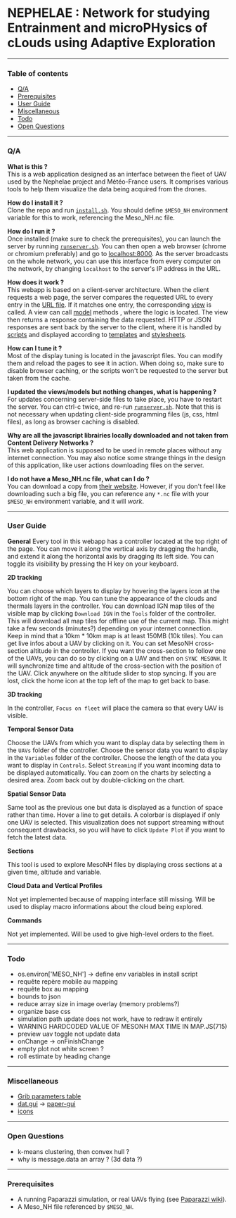# NEPHELAE : Network for studying Entrainment and microPHysics of cLouds using Adaptive Exploration

---

### Table of contents

* [Q/A](#qa)  
* [Prerequisites](#prerequisites)  
* [User Guide](#user-guide)  
* [Miscellaneous](#miscellaneous)  
* [Todo](#todo) 
* [Open Questions](#open-questions) 

---

<a name="qa"></a>

### Q/A

**What is this ?**  
This is a web application designed as an interface between the fleet of UAV used by the Nephelae project and Météo-France users. It comprises various tools to help them visualize the data being acquired from the drones.


**How do I install it ?**  
Clone the repo and run [`install.sh`](install.sh). You should define `$MESO_NH` environment variable for this to work, referencing the Meso_NH.nc file.
  

**How do I run it ?**  
Once installed (make sure to check the prerequisites), you can launch the server by running [`runserver.sh`](runserver.sh). You can then open a web browser (chrome or chromium preferably) and go to [localhost:8000](http://localhost:8000). As the server broadcasts on the whole network, you can use this interface from every computer on the network, by changing `localhost` to the server's IP address in the URL.
  

**How does it work ?**  
This webapp is based on a client-server architecture. When the client requests a web page, the server compares the requested URL to every entry in the [URL file](web/nephelae/urls.py). If it matches one entry, the corresponding [view](web/nephelae/views/) is called. A view can call [model](web/nephelae/models) methods , where the logic is located. The view then returns a response containing the data requested. HTTP or JSON responses are sent back by the server to the client, where it is handled by [scripts](web/nephelae/static/js/) and displayed according to [templates](web/nephelae/templates/) and [stylesheets](web/nephelae/static/css/).
  

**How can I tune it ?**  
Most of the display tuning is located in the javascript files. You can modify them and reload the pages to see it in action. When doing so, make sure to disable browser caching, or the scripts won't be requested to the server but taken from the cache.
  

**I updated the views/models but nothing changes, what is happening ?**  
For updates concerning server-side files to take place, you have to restart the server. You can ctrl-c twice, and re-run [`runserver.sh`](runserver.sh). Note that this is not necessary when updating client-side programming files (js, css, html files), as long as browser caching is disabled.
  

**Why are all the javascript librairies locally downloaded and not taken from Content Delivery Networks ?**  
This web application is supposed to be used in remote places without any internet connection. You may also notice some strange things in the design of this application, like user actions downloading files on the server. 
  

**I do not have a Meso_NH.nc file, what can I do ?**  
You can download a copy from [their website](http://mesonh.aero.obs-mip.fr/mesonh54). However, if you don't feel like downloading such a big file, you can reference any `*.nc` file with your `$MESO_NH` environment variable, and it will *work*.

---

<a name="user-guide"></a>

### User Guide

**General**
Every tool in this webapp has a controller located at the top right of the page. You can move it along the vertical axis by dragging the handle, and extend it along the horizontal axis by dragging its left side. You can toggle its visibility by pressing the H key on your keyboard.

**2D tracking**

You can choose which layers to display by hovering the layers icon at the bottom right of the map. 
You can tune the appearance of the clouds and thermals layers in the controller. 
You can download IGN map tiles of the visible map by clicking `Download IGN` in the `Tools` folder of the controller. This will download all map tiles for offline use of the current map. This might take a few seconds (minutes?) depending on your internet connection. Keep in mind that a 10km * 10km map is at least 150MB (10k tiles).
You can get live infos about a UAV by clicking on it.
You can set MesoNH cross-section altitude in the controller. If you want the cross-section to follow one of the UAVs, you can do so by clicking on a UAV and then on `SYNC MESONH`. It will synchronize time and altitude of the cross-section with the position of the UAV. Click anywhere on the altitude slider to stop syncing.
If you are lost, click the home icon at the top left of the map to get back to base.

**3D tracking**

In the controller, `Focus on fleet` will place the camera so that every UAV is visible.

**Temporal Sensor Data**

Choose the UAVs from which you want to display data by selecting them in the `UAVs` folder of the controller. 
Choose the sensor data you want to display in the `Variables` folder of the controller. 
Choose the length of the data you want to display in `Controls`. Select `Streaming` if you want incoming data to be displayed automatically. 
You can zoom on the charts by selecting a desired area. Zoom back out by double-clicking on the chart.

**Spatial Sensor Data**

Same tool as the previous one but data is displayed as a function of space rather than time. Hover a line to get details. A colorbar is displayed if only one UAV is selected. This visualization does not support streaming without consequent drawbacks, so you will have to click `Update Plot` if you want to fetch the latest data.

**Sections**

This tool is used to explore MesoNH files by displaying cross sections at a given time, altitude and variable.

**Cloud Data and Vertical Profiles**

Not yet implemented because of mapping interface still missing. Will be used to display macro informations about the cloud being explored.

**Commands**

Not yet implemented. Will be used to give high-level orders to the fleet.

---

<a name="todo"></a>

### Todo

- os.environ['MESO_NH'] -> define env variables in install script
- requête repère mobile au mapping
- requête box au mapping
- bounds to json
- reduce array size in image overlay (memory problems?)
- organize base css
- simulation path update does not work, have to redraw it entirely
- WARNING HARDCODED VALUE OF MESONH MAX TIME IN MAP.JS(715)
- preview uav toggle not update data
- onChange -> onFinishChange
- empty plot not white screen ?
- roll estimate by heading change

---

<a name="miscellaneous"></a>

### Miscellaneous  

- [Grib parameters table](https://www.nco.ncep.noaa.gov/pmb/docs/grib2/GRIB2_parmeter_conversion_table.html)
- [dat.gui](https://github.com/dataarts/dat.gui) -> [paper-gui](https://github.com/google/paper-gui)
- [icons](https://material.io/tools/icons/?style=baseline)

---

<a name="open-questions"></a>

### Open Questions

-   k-means clustering, then convex hull ?
-   why is message.data an array ? (3d data ?)

---

<a name="prerequisites"></a> 

### Prerequisites  

- A running Paparazzi simulation, or real UAVs flying (see [Paparazzi wiki](https://wiki.paparazziuav.org/wiki/)). 
- A Meso_NH file referenced by `$MESO_NH`. 
